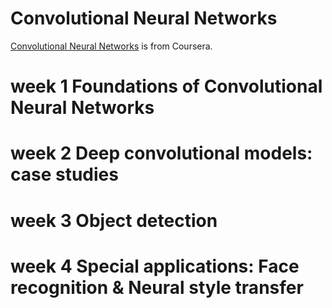 # Convolutional Neural Networks
[Convolutional Neural Networks](https://www.coursera.org/learn/convolutional-neural-networks/home/welcome) is from Coursera.

# week 1 Foundations of Convolutional Neural Networks
# week 2 Deep convolutional models: case studies
# week 3 Object detection
# week 4 Special applications: Face recognition & Neural style transfer
